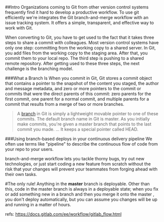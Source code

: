 ##Intro
Organizations coming to Git from other version control systems frequently find it hard to develop a productive workflow. To use git efficiently we're integrates the Git branch-and-merge workflow with an issue tracking system. It offers a simple, transparent, and effective way to work with Git.

When converting to Git, you have to get used to the fact that it takes three steps to share a commit with colleagues. Most version control systems have only one step: committing from the working copy to a shared server. In Git, you add files from the working copy to the staging area. After that, you commit them to your local repo. The third step is pushing to a shared remote repository. After getting used to these three steps, the next challenge is the branching model.

###What a Branch Is
When you commit in Git, Git stores a commit object that contains a pointer to the snapshot of the content you staged, the author and message metadata, and zero or more pointers to the commit or commits that were the direct parents of this commit: zero parents for the first commit, one parent for a normal commit, and multiple parents for a commit that results from a merge of two or more branches.

> A [branch](https://git-scm.com/book/en/v1/Git-Branching-What-a-Branch-Is "a branch in Git is in actuality a simple file that contains the 40 character SHA-1 checksum of the commit it points to") in Git is simply a lightweight movable pointer to one of these commits. The default branch name in Git is master. As you initially make commits, you're given a master branch that points to the last commit you made. ... It keeps a special pointer called HEAD.

###Using branch-based deploys in your continuous delivery pipeline
We often use terms like "pipeline" to describe the continuous flow of code from your repo to your users.

branch-and-merge workflow lets you tackle thorny bugs, try out new technologies, or just start coding a new feature from scratch without the risk that your changes will prevent your teammates from forging ahead with their own tasks.

#The only rule!
Anything in the **master** branch is deployable. Other than this, code in the master branch is always in a deployable state; when you fix or add something new in a branch and then you merge it onto the master , you don't deploy automatically, but you can assume you changes will be up and running in a matter of hours.



refs:
https://docs.gitlab.com/ee/workflow/gitlab_flow.html